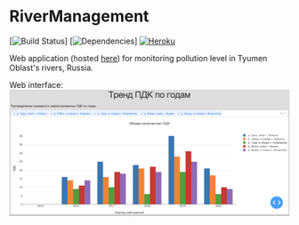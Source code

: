 # RiverManagement

[![Build Status](https://travis-ci.org/pussinboots/heroku-badge.svg?branch=master)]
[![Dependencies](https://david-dm.org/pussinboots/heroku-badge.png)]
[![Heroku](https://heroku-badge.herokuapp.com/?app=heroku-badge&style=flat)](https://rivermanagement.herokuapp.com/)

Web application (hosted [here](https://rivermanagement.herokuapp.com/)) for monitoring pollution level in Tyumen Oblast's rivers, Russia.

Web interface:
![Image of interface](https://github.com/Xrenya/RiverManagement/blob/master/plot.png)
